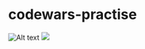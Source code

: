 # codewars-practise

![Alt text](https://www.codewars.com/users/coocko/badges/large)
<img src="https://www.codewars.com/users/coocko/badges/large">